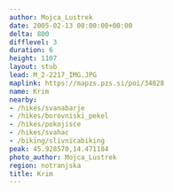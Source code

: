 ```yaml
---
author: Mojca_Lustrek
date: 2005-02-13 00:00:00+00:00
delta: 800
difflevel: 3
duration: 6
height: 1107
layout: stub
lead: M_2-2217_IMG.JPG
maplink: https://mapzs.pzs.si/poi/34828
name: Krim
nearby:
- /hikes/svanabarje
- /hikes/borovniski_pekel
- /hikes/pokojisce
- /hikes/svahac
- /biking/slivnicabiking
peak: 45.928570,14.471184
photo_author: Mojca_Lustrek
region: notranjska
title: Krim
---
```

